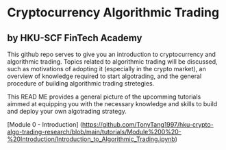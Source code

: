 # Cryptocurrency Algorithmic Trading

## by HKU-SCF FinTech Academy

This github repo serves to give you an introduction to cryptocurrency and algorithmic trading. 
Topics related to algorithmic trading will be discussed, such as motivations of adopting it (especially in the crypto market), 
an overview of knowledge required to start algotrading, and the general procedure of building algorithmic trading stretegies. 

This READ ME provides a general picture of the upcomming tutorials aimmed at equipping you with the necessary knowledge 
and skills to build and deploy your own algotrading strategy.

[Module 0 - Introduction] (https://github.com/TonyTang1997/hku-crypto-algo-trading-research/blob/main/tutorials/Module%200%20-%20Introduction/Introduction_to_Algorithmic_Trading.ipynb)
